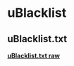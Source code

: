 # uBlacklist
## uBlacklist.txt
__[uBlacklist.txt raw](https://raw.githubusercontent.com/u0a266/uBlacklist/master/uBlacklist.txt)__
